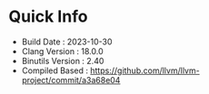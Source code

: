 # Quick Info
* Build Date : 2023-10-30
* Clang Version : 18.0.0
* Binutils Version : 2.40
* Compiled Based : https://github.com/llvm/llvm-project/commit/a3a68e04

